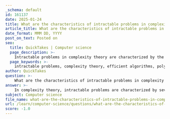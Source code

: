 ```yaml
---
_schema: default
id: 161137
date: 2025-01-24
title: What are the characteristics of intractable problems in complexity theory?
article_title: What are the characteristics of intractable problems in complexity theory?
date_format: MMM DD, YYYY
post_on_text: Posted on
seo:
  title: QuickTakes | Computer science
  page_description: >-
    Intractable problems in complexity theory are characterized by the lack of efficient algorithms, their classification as NP-complete, and the practical implications that arise due to their complexity, often requiring heuristic or approximation solutions.
  page_keywords: >-
    intractable problems, complexity theory, efficient algorithms, polynomial-time, NP-complete, Traveling Salesman Problem, theoretical solvability, reductions, exponential growth, heuristic algorithms, approximation algorithms
author: QuickTakes
question: >-
    What are the characteristics of intractable problems in complexity theory?
answer: >-
    In complexity theory, intractable problems are characterized by several key features:\n\n1. **Lack of Efficient Algorithms**: Intractable problems are those for which no polynomial-time algorithms are known. This means that the time required to solve these problems grows significantly faster than polynomial time as the size of the input increases. Typically, the best-known algorithms for intractable problems have exponential time complexity or worse.\n\n2. **Complexity Class**: Many intractable problems fall into the NP-complete category. If it is proven that P (the class of problems solvable in polynomial time) is not equal to NP (the class of problems for which a solution can be verified in polynomial time), then NP-complete problems cannot be solved efficiently. The Traveling Salesman Problem (TSP) is a classic example of an NP-complete problem.\n\n3. **Theoretical Solvability**: While intractable problems can theoretically be solved given infinite time and resources, in practical terms, the time required to find a solution is often prohibitive. This makes them impractical for real-world applications, especially as the size of the input grows.\n\n4. **Reduction and Completeness**: Intractable problems can often be shown to be NP-complete through polynomial-time reductions from other NP-complete problems. This means that if one can find a polynomial-time solution for one NP-complete problem, it would imply a polynomial-time solution for all problems in NP.\n\n5. **Exponential Growth**: The running time of algorithms for intractable problems typically exhibits exponential growth with respect to the input size. For example, if an algorithm has a time complexity of $O(2^n)$, it becomes infeasible for relatively small values of $n$.\n\n6. **Practical Implications**: Intractable problems often require heuristic or approximation algorithms to find solutions that are "good enough" within a reasonable time frame, rather than exact solutions.\n\nIn summary, intractable problems are defined by their inability to be solved efficiently, their classification within complexity theory, and their practical implications in computational tasks.
subject: Computer science
file_name: what-are-the-characteristics-of-intractable-problems-in-complexity-theory.md
url: /learn/computer-science/questions/what-are-the-characteristics-of-intractable-problems-in-complexity-theory
score: -1.0
---
```


&nbsp;